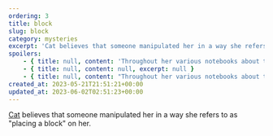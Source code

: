 ```yaml
---
ordering: 3
title: block
slug: block
category: mysteries
excerpt: 'Cat believes that someone manipulated her in a way she refers to as &quot;placing a block&quot; on h...'
spoilers:
    - { title: null, content: 'Throughout her various notebooks about the [Gaian](/category/organizations/visitors) conspiracy, [Cat](/category/characters/cat) mentions that [Kto ti:Mbr](/category/characters/mubarr) manipulated her in a way she refers to as "placing a block" on her. While it is unclear what kind of tampering it was, the act seems to have gotten Kto ti:Mbr reassigned from [Tessyas](/category/planets-cities/tessyas) to [186](/category/mysteries/186). Cat believed that the block caused her some speaking difficulties, which was a source of external ridicule and internal distress. She also believed the block was placed because of her potential to use [dielsis](/category/tech-futurism/dielsis).', excerpt: 'Throughout her various notebooks about the Gaian conspiracy, Cat mentions that Kto ti:Mbr manipulate...' }
    - { title: null, content: null, excerpt: null }
    - { title: null, content: "Throughout her various notebooks about the [Gaian](/category/organizations/visitors) conspiracy, [Cat](/category/characters/cat) mentions that [Kto ti:Mbr](/category/characters/mubarr) manipulated her in a way she refers to as \"placing a block\" on her. While it is unclear what kind of tampering it was, the act seems to have gotten Kto ti:Mbr reassigned from [Tessyas](/category/planets-cities/tessyas) to [186](/category/mysteries/186). Cat believed that the block caused her some speaking difficulties, which was a source of external ridicule and internal distress. She also believed the block was placed because of her potential to use [dielsis](/category/tech-futurism/dielsis).\r\n\r\nAfter Davi killed [Md vm:Gnml](/category/characters/ganmel) he questioned why the most power dielsis user ever never attempted to manipulate him – especially since his blocking device was broken. A brain scan revealed that Davi's dielsis lobe was, for lack of a better term, destroyed. They questioned [Slka la:Gv](/category/character/sylka), which jogged her memory: She recalled that Gnml ordered her to kill Mbr after a failed attempt to alter the Ristian boy. To test the truth of that statement, Davi brought Slka to a remote location and removed the blocking circlet.\r\n\r\nSlka confirmed that Davi's damaged dielsis lobe left him immune to the power. It likely also explained his bizarre reaction to [obtundation](/category/tech-futurism/obtundation). So, while Cat believed the block had been placed on her, it appears that Davi was the recipient.", excerpt: 'Throughout her various notebooks about the Gaian conspiracy, Cat mentions that Kto ti:Mbr manipulate...' }
created_at: 2023-05-21T21:51:21+00:00
updated_at: 2023-06-02T02:51:23+00:00
---
```

[Cat](/category/characters/cat) believes that someone manipulated her in a way she refers to as "placing a block" on her.
